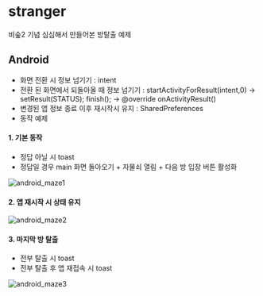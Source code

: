 # stranger
비숲2 기념 심심해서 만들어본 방탈출 예제
  
  
## Android
* 화면 전환 시 정보 넘기기 : intent
* 전환 된 화면에서 되돌아올 때 정보 넘기기 : startActivityForResult(intent,0) -> setResult(STATUS); finish(); -> @override onActivityResult()
* 변경된 앱 정보 종료 이후 재시작시 유지 : SharedPreferences
* 동작 예제
#### 1. 기본 동작
* 정답 아닐 시 toast
* 정답일 경우 main 화면 돌아오기 + 자물쇠 열림 + 다음 방 입장 버튼 활성화
 
 
![android_maze1](https://user-images.githubusercontent.com/55540134/93340994-87fccb80-f868-11ea-952f-7e80cc01b6f2.gif)
  
#### 2. 앱 재시작 시 상태 유지
        
![android_maze2](https://user-images.githubusercontent.com/55540134/93341386-0194b980-f869-11ea-9fb3-becc0e3c021d.gif)


#### 3. 마지막 방 탈출
* 전부 탈출 시 toast
* 전부 탈출 후 앱 재접속 시 toast
  
![android_maze3](https://user-images.githubusercontent.com/55540134/93341391-035e7d00-f869-11ea-947f-4e45f311749e.gif)
